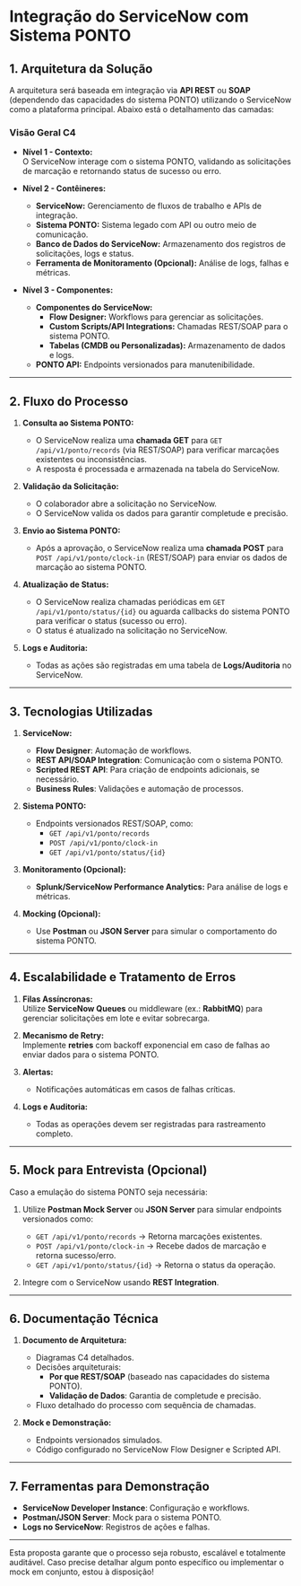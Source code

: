
# Integração do ServiceNow com Sistema PONTO

## **1. Arquitetura da Solução**

A arquitetura será baseada em integração via **API REST** ou **SOAP** (dependendo das capacidades do sistema PONTO) utilizando o ServiceNow como a plataforma principal. Abaixo está o detalhamento das camadas:

### **Visão Geral C4**
- **Nível 1 - Contexto:**  
  O ServiceNow interage com o sistema PONTO, validando as solicitações de marcação e retornando status de sucesso ou erro.

- **Nível 2 - Contêineres:**  
  - **ServiceNow:** Gerenciamento de fluxos de trabalho e APIs de integração.  
  - **Sistema PONTO:** Sistema legado com API ou outro meio de comunicação.  
  - **Banco de Dados do ServiceNow:** Armazenamento dos registros de solicitações, logs e status.  
  - **Ferramenta de Monitoramento (Opcional):** Análise de logs, falhas e métricas.  

- **Nível 3 - Componentes:**  
  - **Componentes do ServiceNow:**  
    - **Flow Designer:** Workflows para gerenciar as solicitações.  
    - **Custom Scripts/API Integrations:** Chamadas REST/SOAP para o sistema PONTO.  
    - **Tabelas (CMDB ou Personalizadas):** Armazenamento de dados e logs.  
  - **PONTO API:** Endpoints versionados para manutenibilidade.

---

## **2. Fluxo do Processo**

1. **Consulta ao Sistema PONTO:**  
   - O ServiceNow realiza uma **chamada GET** para `GET /api/v1/ponto/records` (via REST/SOAP) para verificar marcações existentes ou inconsistências.  
   - A resposta é processada e armazenada na tabela do ServiceNow.

2. **Validação da Solicitação:**  
   - O colaborador abre a solicitação no ServiceNow.  
   - O ServiceNow valida os dados para garantir completude e precisão.

3. **Envio ao Sistema PONTO:**  
   - Após a aprovação, o ServiceNow realiza uma **chamada POST** para `POST /api/v1/ponto/clock-in` (REST/SOAP) para enviar os dados de marcação ao sistema PONTO.

4. **Atualização de Status:**  
   - O ServiceNow realiza chamadas periódicas em `GET /api/v1/ponto/status/{id}` ou aguarda callbacks do sistema PONTO para verificar o status (sucesso ou erro).  
   - O status é atualizado na solicitação no ServiceNow.

5. **Logs e Auditoria:**  
   - Todas as ações são registradas em uma tabela de **Logs/Auditoria** no ServiceNow.

---

## **3. Tecnologias Utilizadas**

1. **ServiceNow:**  
   - **Flow Designer**: Automação de workflows.  
   - **REST API/SOAP Integration**: Comunicação com o sistema PONTO.  
   - **Scripted REST API**: Para criação de endpoints adicionais, se necessário.  
   - **Business Rules**: Validações e automação de processos.  

2. **Sistema PONTO:**  
   - Endpoints versionados REST/SOAP, como:  
     - `GET /api/v1/ponto/records`  
     - `POST /api/v1/ponto/clock-in`  
     - `GET /api/v1/ponto/status/{id}`  

3. **Monitoramento (Opcional):**  
   - **Splunk/ServiceNow Performance Analytics:** Para análise de logs e métricas.  

4. **Mocking (Opcional):**  
   - Use **Postman** ou **JSON Server** para simular o comportamento do sistema PONTO.

---

## **4. Escalabilidade e Tratamento de Erros**

1. **Filas Assíncronas:**  
   Utilize **ServiceNow Queues** ou middleware (ex.: **RabbitMQ**) para gerenciar solicitações em lote e evitar sobrecarga.

2. **Mecanismo de Retry:**  
   Implemente **retries** com backoff exponencial em caso de falhas ao enviar dados para o sistema PONTO.

3. **Alertas:**  
   - Notificações automáticas em casos de falhas críticas.

4. **Logs e Auditoria:**  
   - Todas as operações devem ser registradas para rastreamento completo.

---

## **5. Mock para Entrevista (Opcional)**

Caso a emulação do sistema PONTO seja necessária:  
1. Utilize **Postman Mock Server** ou **JSON Server** para simular endpoints versionados como:  
   - `GET /api/v1/ponto/records` → Retorna marcações existentes.  
   - `POST /api/v1/ponto/clock-in` → Recebe dados de marcação e retorna sucesso/erro.  
   - `GET /api/v1/ponto/status/{id}` → Retorna o status da operação.

2. Integre com o ServiceNow usando **REST Integration**.

---

## **6. Documentação Técnica**

1. **Documento de Arquitetura:**  
   - Diagramas C4 detalhados.  
   - Decisões arquiteturais:  
     - **Por que REST/SOAP** (baseado nas capacidades do sistema PONTO).  
     - **Validação de Dados**: Garantia de completude e precisão.  
   - Fluxo detalhado do processo com sequência de chamadas.

2. **Mock e Demonstração:**  
   - Endpoints versionados simulados.  
   - Código configurado no ServiceNow Flow Designer e Scripted API.

---

## **7. Ferramentas para Demonstração**

- **ServiceNow Developer Instance**: Configuração e workflows.  
- **Postman/JSON Server**: Mock para o sistema PONTO.  
- **Logs no ServiceNow**: Registros de ações e falhas.

---

Esta proposta garante que o processo seja robusto, escalável e totalmente auditável. Caso precise detalhar algum ponto específico ou implementar o mock em conjunto, estou à disposição!
